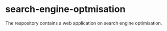 # search-engine-optmisation
The respository contains a web application on search engine optimisation.

